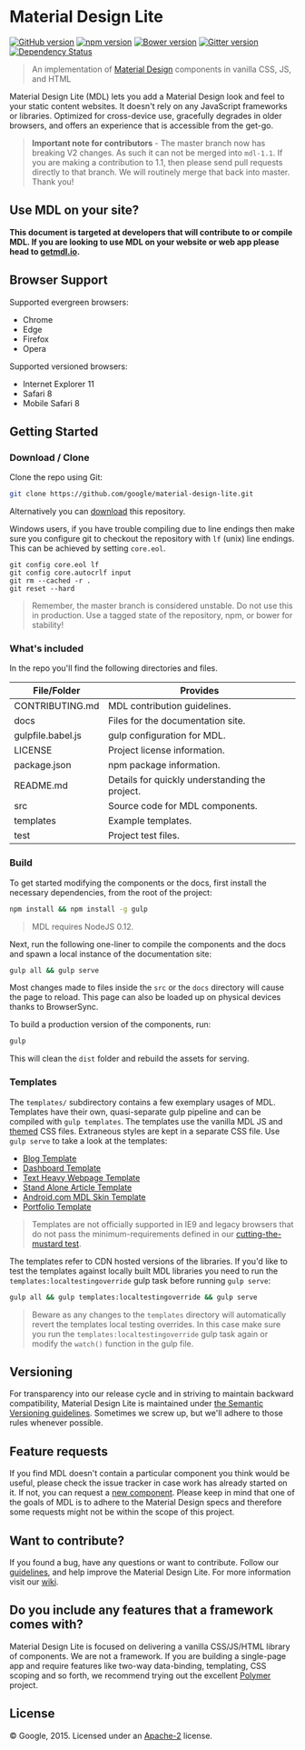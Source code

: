 # Material Design Lite

[![GitHub version](https://badge.fury.io/gh/google%2Fmaterial-design-lite.svg)](https://badge.fury.io/gh/google%2Fmaterial-design-lite)
[![npm version](https://badge.fury.io/js/material-design-lite.svg)](https://badge.fury.io/js/material-design-lite)
[![Bower version](https://badge.fury.io/bo/material-design-lite.svg)](https://badge.fury.io/bo/material-design-lite)
[![Gitter version](https://img.shields.io/gitter/room/gitterHQ/gitter.svg)](https://gitter.im/google/material-design-lite)
[![Dependency Status](https://david-dm.org/google/material-design-lite.svg)](https://david-dm.org/google/material-design-lite)

> An implementation of [Material Design](http://www.google.com/design/spec/material-design/introduction.html)
components in vanilla CSS, JS, and HTML

Material Design Lite (MDL) lets you add a Material Design look and feel to your
static content websites. It doesn't rely on any JavaScript frameworks or
libraries. Optimized for cross-device use, gracefully degrades in older
browsers, and offers an experience that is accessible from the get-go.

> **Important note for contributors** - The master branch now has breaking V2 changes. As such it can not be merged into `mdl-1.1`. If you are making a contribution to 1.1, then please send pull requests directly to that branch. We will routinely merge that back into master. Thank you!

## Use MDL on your site?

**This document is targeted at developers that will contribute to or compile
MDL. If you are looking to use MDL on your website or web app please head to
[getmdl.io](http://getmdl.io).**

## Browser Support

Supported evergreen browsers:

- Chrome
- Edge
- Firefox
- Opera

Supported versioned browsers:

- Internet Explorer 11
- Safari 8
- Mobile Safari 8

## Getting Started

### Download / Clone

Clone the repo using Git:

```bash
git clone https://github.com/google/material-design-lite.git
```

Alternatively you can [download](https://github.com/google/material-design-lite/archive/master.zip)
this repository.

Windows users, if you have trouble compiling due to line endings then make sure
you configure git to checkout the repository with `lf` (unix) line endings. This
can be achieved by setting `core.eol`.

```
git config core.eol lf
git config core.autocrlf input
git rm --cached -r .
git reset --hard
```

> Remember, the master branch is considered unstable. Do not use this in
production. Use a tagged state of the repository, npm, or bower for stability!

### What's included

In the repo you'll find the following directories and files.

| File/Folder       | Provides                                       |
|-------------------|------------------------------------------------|
| CONTRIBUTING.md   | MDL contribution guidelines.                   |
| docs              | Files for the documentation site.              |
| gulpfile.babel.js | gulp configuration for MDL.                    |
| LICENSE           | Project license information.                   |
| package.json      | npm package information.                       |
| README.md         | Details for quickly understanding the project. |
| src               | Source code for MDL components.                |
| templates         | Example templates.                             |
| test              | Project test files.                            |

### Build

To get started modifying the components or the docs, first install the necessary
dependencies, from the root of the project:

```bash
npm install && npm install -g gulp
```

> MDL requires NodeJS 0.12.

Next, run the following one-liner to compile the components and the docs and
spawn a local instance of the documentation site:

```bash
gulp all && gulp serve
```

Most changes made to files inside the `src` or the `docs` directory will cause
the page to reload. This page can also be loaded up on physical devices thanks
to BrowserSync.

To build a production version of the components, run:

```bash
gulp
```

This will clean the `dist` folder and rebuild the assets for serving.

### Templates

The `templates/` subdirectory contains a few exemplary usages of MDL. Templates
have their own, quasi-separate gulp pipeline and can be compiled with
`gulp templates`. The templates use the vanilla MDL JS and
[themed](http://www.getmdl.io/customize/index.html) CSS files. Extraneous styles
are kept in a separate CSS file. Use `gulp serve` to take a look at the
templates:

* [Blog Template](http://www.getmdl.io/templates/blog)
* [Dashboard Template](http://www.getmdl.io/templates/dashboard)
* [Text Heavy Webpage Template](http://www.getmdl.io/templates/text-only)
* [Stand Alone Article Template](http://www.getmdl.io/templates/article)
* [Android.com MDL Skin Template](http://www.getmdl.io/templates/android-dot-com)
* [Portfolio Template](http://www.getmdl.io/templates/portfolio)

> Templates are not officially supported in IE9 and legacy browsers that do not
pass the minimum-requirements defined in our
[cutting-the-mustard test](https://github.com/google/material-design-lite/blob/87c48c22416c3e83850f7711365b2a43ba19c5ce/src/mdlComponentHandler.js#L336-L349).

The templates refer to CDN hosted versions of the libraries. If you'd like to
test the templates against locally built MDL libraries you need to run the
`templates:localtestingoverride` gulp task before running `gulp serve`:

```bash
gulp all && gulp templates:localtestingoverride && gulp serve
```

> Beware as any changes to the `templates` directory will automatically revert
the templates local testing overrides. In this case make sure you run the
`templates:localtestingoverride` gulp task again or modify the `watch()`
function in the gulp file.

## Versioning

For transparency into our release cycle and in striving to maintain backward
compatibility, Material Design Lite is maintained under
[the Semantic Versioning guidelines](http://semver.org/). Sometimes we screw up,
but we'll adhere to those rules whenever possible.

## Feature requests

If you find MDL doesn't contain a particular component you think would be
useful, please check the issue tracker in case work has already started on it.
If not, you can request a [new component](https://github.com/Google/material-design-lite/issues/new?title=[Component%20Request]%20{Component}&body=Please%20include:%0A*%20Description%0A*%20Material%20Design%20Spec%20link%0A*%20Use%20Case%28s%29).
Please keep in mind that one of the goals of MDL is to adhere to the Material
Design specs and therefore some requests might not be within the scope of this
project.

## Want to contribute?

If you found a bug, have any questions or want to contribute. Follow our
[guidelines](https://github.com/google/material-design-lite/blob/master/CONTRIBUTING.md),
and help improve the Material Design Lite. For more information visit our
[wiki](https://github.com/google/material-design-lite/wiki).

## Do you include any features that a framework comes with?

Material Design Lite is focused on delivering a vanilla CSS/JS/HTML library of
components. We are not a framework. If you are building a single-page app and
require features like two-way data-binding, templating, CSS scoping and so
forth, we recommend trying out the excellent
[Polymer](http://polymer-project.org) project.

## License

© Google, 2015. Licensed under an
[Apache-2](https://github.com/google/material-design-lite/blob/master/LICENSE)
license.
